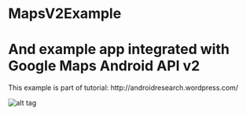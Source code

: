 MapsV2Example
=============
<h1> And example app integrated with Google Maps Android API v2</h1>
This example is part of tutorial: http://androidresearch.wordpress.com/

![alt tag](http://androidresearch.files.wordpress.com/2013/09/maps-example.png?w=595)
